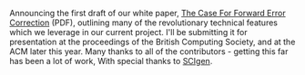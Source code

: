 <!--
.. title: A Case for Forward Error Correction
.. slug: a-case-for-forward-error-correction
.. date: 2007-03-16 17:19:53-05:00
.. tags: Geek,Refried
.. link: 
.. description: 
.. type: text
-->


Announcing the first draft of our white paper, [The Case For Forward
Error
Correction](/files/2007/03/caseforforwarderrorcorrection-v113-16mar2007.pdf "The Case For Forward Error Correction.pdf")
(PDF), outlining many of the revolutionary technical features which we
leverage in our current project. I'll be submitting it for presentation
at the proceedings of the British Computing Society, and at the ACM
later this year. Many thanks to all of the contributors - getting this
far has been a lot of work, With special thanks to
[SCIgen](http://pdos.csail.mit.edu/scigen/).